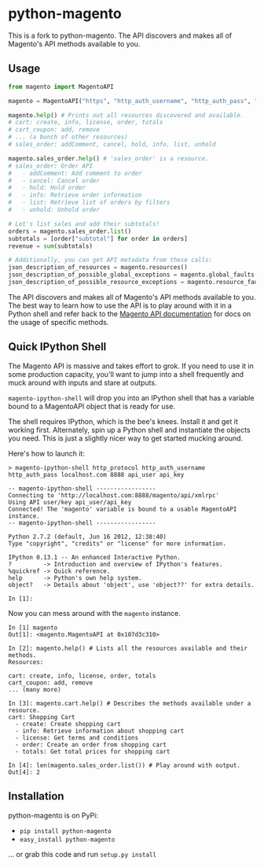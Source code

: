 # python-magento

This is a fork to python-magento. The API discovers and
makes all of Magento's API methods available to you.

## Usage

```python
from magento import MagentoAPI

magento = MagentoAPI("https", "http_auth_username", "http_auth_pass", "magentohost.com", 443, "test_api_user", "test_api_key")

magento.help() # Prints out all resources discovered and available.
# cart: create, info, license, order, totals
# cart_coupon: add, remove
# ... (a bunch of other resources)
# sales_order: addComment, cancel, hold, info, list, unhold

magento.sales_order.help() # 'sales_order' is a resource.
# sales_order: Order API
#   - addComment: Add comment to order
#   - cancel: Cancel order
#   - hold: Hold order
#   - info: Retrieve order information
#   - list: Retrieve list of orders by filters
#   - unhold: Unhold order

# Let's list sales and add their subtotals!
orders = magento.sales_order.list()
subtotals = [order["subtotal"] for order in orders]
revenue = sum(subtotals)

# Additionally, you can get API metadata from these calls:
json_description_of_resources = magento.resources()
json_description_of_possible_global_exceptions = magento.global_faults()
json_description_of_possible_resource_exceptions = magento.resource_faults("sales_order")
```

The API discovers and makes all of Magento's API methods available to you. The
best way to learn how to use the API is to play around with it in a Python shell
and refer back to the [Magento API documentation](http://www.magentocommerce.com/api/soap/introduction.html) for docs on the usage of specific methods.

## Quick IPython Shell

The Magento API is massive and takes effort to grok. If you need to use it in some 
production capacity, you'll want to jump into a shell frequently and muck around
with inputs and stare at outputs.

`magento-ipython-shell` will drop you into an IPython shell that has a variable
bound to a MagentoAPI object that is ready for use. 

The shell requires IPython, which is the bee's knees. Install it and get it 
working first. Alternately, spin up a Python shell and instantiate the objects
you need. This is just a slightly nicer way to get started mucking around.

Here's how to launch it:

```
> magento-ipython-shell http_protocol http_auth_username http_auth_pass localhost.com 8888 api_user api_key

-- magento-ipython-shell -----------------
Connecting to 'http://localhost.com:8888/magento/api/xmlrpc'
Using API user/key api_user/api_key
Connected! The 'magento' variable is bound to a usable MagentoAPI instance.
-- magento-ipython-shell -----------------

Python 2.7.2 (default, Jun 16 2012, 12:38:40) 
Type "copyright", "credits" or "license" for more information.

IPython 0.13.1 -- An enhanced Interactive Python.
?         -> Introduction and overview of IPython's features.
%quickref -> Quick reference.
help      -> Python's own help system.
object?   -> Details about 'object', use 'object??' for extra details.

In [1]:
```

Now you can mess around with the `magento` instance.

```
In [1] magento
Out[1]: <magento.MagentoAPI at 0x107d3c310>

In [2]: magento.help() # Lists all the resources available and their methods.
Resources:

cart: create, info, license, order, totals
cart_coupon: add, remove
... (many more)

In [3]: magento.cart.help() # Describes the methods available under a resource.
cart: Shopping Cart
  - create: Create shopping cart
  - info: Retrieve information about shopping cart
  - license: Get terms and conditions
  - order: Create an order from shopping cart
  - totals: Get total prices for shopping cart

In [4]: len(magento.sales_order.list()) # Play around with output.
Out[4]: 2
```

## Installation

python-magento is on PyPi:

* `pip install python-magento`
* `easy_install python-magento`

... or grab this code and run `setup.py install`
